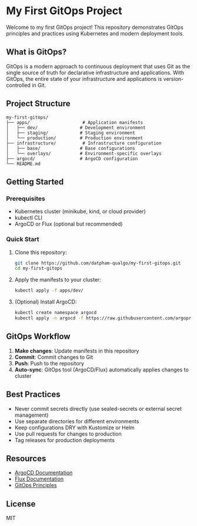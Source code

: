 # My First GitOps Project

Welcome to my first GitOps project! This repository demonstrates GitOps principles and practices using Kubernetes and modern deployment tools.

## What is GitOps?

GitOps is a modern approach to continuous deployment that uses Git as the single source of truth for declarative infrastructure and applications. With GitOps, the entire state of your infrastructure and applications is version-controlled in Git.

## Project Structure

```
my-first-gitops/
├── apps/                    # Application manifests
│   ├── dev/                # Development environment
│   ├── staging/            # Staging environment  
│   └── production/         # Production environment
├── infrastructure/          # Infrastructure configuration
│   ├── base/               # Base configurations
│   └── overlays/           # Environment-specific overlays
├── argocd/                 # ArgoCD configuration
└── README.md
```

## Getting Started

### Prerequisites

- Kubernetes cluster (minikube, kind, or cloud provider)
- kubectl CLI
- ArgoCD or Flux (optional but recommended)

### Quick Start

1. Clone this repository:
   ```bash
   git clone https://github.com/datpham-qualgo/my-first-gitops.git
   cd my-first-gitops
   ```

2. Apply the manifests to your cluster:
   ```bash
   kubectl apply -f apps/dev/
   ```

3. (Optional) Install ArgoCD:
   ```bash
   kubectl create namespace argocd
   kubectl apply -n argocd -f https://raw.githubusercontent.com/argoproj/argo-cd/stable/manifests/install.yaml
   ```

## GitOps Workflow

1. **Make changes**: Update manifests in this repository
2. **Commit**: Commit changes to Git
3. **Push**: Push to the repository
4. **Auto-sync**: GitOps tool (ArgoCD/Flux) automatically applies changes to cluster

## Best Practices

- Never commit secrets directly (use sealed-secrets or external secret management)
- Use separate directories for different environments
- Keep configurations DRY with Kustomize or Helm
- Use pull requests for changes to production
- Tag releases for production deployments

## Resources

- [ArgoCD Documentation](https://argo-cd.readthedocs.io/)
- [Flux Documentation](https://fluxcd.io/docs/)
- [GitOps Principles](https://www.gitops.tech/)

## License

MIT
